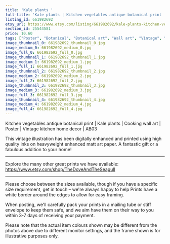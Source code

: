 ```yaml
---
title: 'Kale plants '
full-title: 'Kale plants | Kitchen vegetables antique botanical print | Cooking wall art | Poster | Vintage kitchen home decor | AB03'
listing_id: 661982692
etsy_url: https://www.etsy.com/listing/661982692/kale-plants-kitchen-vegetables-antique?utm_source=site&utm_medium=api&utm_campaign=api
section_id: 25544581
price: 10.60
tags: ["Poster", "Botanical", "Botanical art", "Wall art", "Vintage", "Art poster", "Kitchen wall art", "Vegetables print", "Vegetables poster", "Home decor", "Kitchen print", "Antique botanical", "Album Benary"]
image_thumbnail_0: 661982692_thumbnail_0.jpg
image_medium_0: 661982692_medium_0.jpg
image_full_0: 661982692_full_0.jpg
image_thumbnail_1: 661982692_thumbnail_1.jpg
image_medium_1: 661982692_medium_1.jpg
image_full_1: 661982692_full_1.jpg
image_thumbnail_2: 661982692_thumbnail_2.jpg
image_medium_2: 661982692_medium_2.jpg
image_full_2: 661982692_full_2.jpg
image_thumbnail_3: 661982692_thumbnail_3.jpg
image_medium_3: 661982692_medium_3.jpg
image_full_3: 661982692_full_3.jpg
image_thumbnail_4: 661982692_thumbnail_4.jpg
image_medium_4: 661982692_medium_4.jpg
image_full_4: 661982692_full_4.jpg
---
```

Kitchen vegetables antique botanical print | Kale plants | Cooking wall art | Poster | Vintage kitchen home decor | AB03

This vintage illustration has been digitally enhanced and printed using high quality inks on heavyweight enhanced matt art paper. A fantastic gift or a fabulous addition to your home!
 
---

Explore the many other great prints we have available: https://www.etsy.com/shop/TheDoveAndTheSeagull

---

Please choose between the sizes available, though if you have a specific size requirement, get in touch – we&#39;re always happy to help Prints have a white border around the edges to allow for easy framing.

When posting, we&#39;ll carefully pack your prints in a mailing tube or stiff envelope to keep them safe, and we aim have them on their way to you within 3-7 days of receiving your payment.

Please note that the actual item colours shown may be different from the photos above due to different monitor settings, and the frame shown is for illustrative purposes only.
